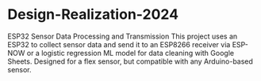 # Design-Realization-2024
ESP32 Sensor Data Processing and Transmission This project uses an ESP32 to collect sensor data and send it to an ESP8266 receiver via ESP-NOW or a logistic regression ML model for data cleaning with Google Sheets. Designed for a flex sensor, but compatible with any Arduino-based sensor.
